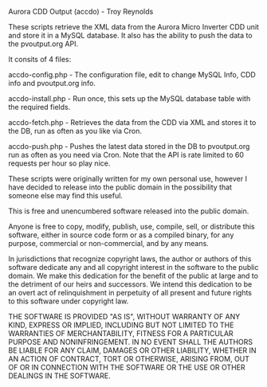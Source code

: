 Aurora CDD Output (accdo) - Troy Reynolds

These scripts retrieve the XML data from the Aurora Micro Inverter CDD unit and store it in a MySQL database.  It also has the ability to push the data to the pvoutput.org API.

It consits of 4 files:

accdo-config.php - The configuration file, edit to change MySQL Info, CDD info and pvoutput.org info.

accdo-install.php - Run once, this sets up the MySQL database table with the required fields.

accdo-fetch.php - Retrieves the data from the CDD via XML and stores it to the DB, run as often as you like via Cron.

accdo-push.php - Pushes the latest data stored in the DB to pvoutput.org run as often as you need via Cron. Note that the API is rate limited to 60 requests per hour so play nice.

These scripts were originally written for my own personal use, however I have decided to release into the public domain in the possibility that someone else may find this useful.

This is free and unencumbered software released into the public domain.

Anyone is free to copy, modify, publish, use, compile, sell, or
distribute this software, either in source code form or as a compiled
binary, for any purpose, commercial or non-commercial, and by any
means.

In jurisdictions that recognize copyright laws, the author or authors
of this software dedicate any and all copyright interest in the
software to the public domain. We make this dedication for the benefit
of the public at large and to the detriment of our heirs and
successors. We intend this dedication to be an overt act of
relinquishment in perpetuity of all present and future rights to this
software under copyright law.

THE SOFTWARE IS PROVIDED "AS IS", WITHOUT WARRANTY OF ANY KIND,
EXPRESS OR IMPLIED, INCLUDING BUT NOT LIMITED TO THE WARRANTIES OF
MERCHANTABILITY, FITNESS FOR A PARTICULAR PURPOSE AND NONINFRINGEMENT.
IN NO EVENT SHALL THE AUTHORS BE LIABLE FOR ANY CLAIM, DAMAGES OR
OTHER LIABILITY, WHETHER IN AN ACTION OF CONTRACT, TORT OR OTHERWISE,
ARISING FROM, OUT OF OR IN CONNECTION WITH THE SOFTWARE OR THE USE OR
OTHER DEALINGS IN THE SOFTWARE.
